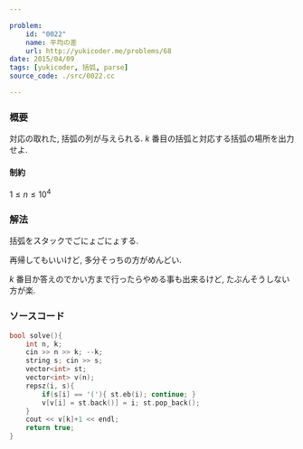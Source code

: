 ```yaml
---

problem:
    id: "0022"
    name: 平均の差
    url: http://yukicoder.me/problems/68
date: 2015/04/09
tags: [yukicoder, 括弧, parse]
source_code: ./src/0022.cc

---
```


### 概要

対応の取れた, 括弧の列が与えられる.
$k$ 番目の括弧と対応する括弧の場所を出力せよ.

#### 制約

$1 \le n \le 10^4$

### 解法

括弧をスタックでごにょごにょする.

再帰してもいいけど, 多分そっちの方がめんどい.

$k$ 番目か答えのでかい方まで行ったらやめる事も出来るけど, たぶんそうしない方が楽.

### ソースコード
~~~ cpp
bool solve(){
    int n, k;
    cin >> n >> k; --k;
    string s; cin >> s;
    vector<int> st;
    vector<int> v(n);
    repsz(i, s){
        if(s[i] == '('){ st.eb(i); continue; }
        v[v[i] = st.back()] = i; st.pop_back();
    }
    cout << v[k]+1 << endl;
    return true;
}
~~~

